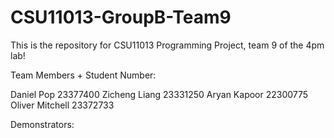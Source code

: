 # CSU11013-GroupB-Team9
This is the repository for CSU11013 Programming Project, team 9 of the 4pm lab!

Team Members + Student Number:

Daniel  Pop   23377400
Zicheng Liang 23331250
Aryan Kapoor  22300775
Oliver Mitchell 23372733

Demonstrators:
